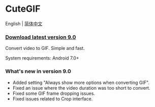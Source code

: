 # **CuteGIF**

English | [简体中文](https://pub.kdocs.cn/r/paGFePg24YDlAB4)

### [**Download latest version 9.0**](https://github.com/tasy5kg/CuteGIF/releases/latest)

Convert video to GIF. Simple and fast.

System requirements: Android 7.0+

### What's new in version 9.0

- Added setting "Always show more options when converting GIF".
- Fixed an issue where the video duration was too short to convert.
- Fixed some GIF frame dropping issues.
- Fixed issues related to Crop interface.


